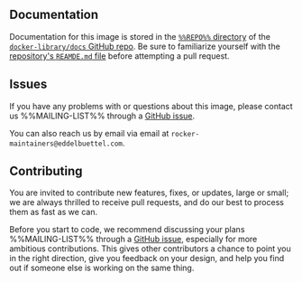 ## Documentation

Documentation for this image is stored in the [`%%REPO%%` directory](https://github.com/docker-library/docs/tree/master/%%REPO%%) of the [`docker-library/docs` GitHub repo](https://github.com/docker-library/docs). Be sure to familiarize yourself with the [repository's `REAMDE.md` file](https://github.com/docker-library/docs/blob/master/README.md) before attempting a pull request.

## Issues

If you have any problems with or questions about this image, please contact us %%MAILING-LIST%% through a [GitHub issue](%%GITHUB-REPO%%/issues).

You can also reach us by email via email at `rocker-maintainers@eddelbuettel.com`.

## Contributing

You are invited to contribute new features, fixes, or updates, large or small; we are always thrilled to receive pull requests, and do our best to process them as fast as we can.

Before you start to code, we recommend discussing your plans %%MAILING-LIST%% through a [GitHub issue](%%GITHUB-REPO%%/issues), especially for more ambitious contributions. This gives other contributors a chance to point you in the right direction, give you feedback on your design, and help you find out if someone else is working on the same thing.
